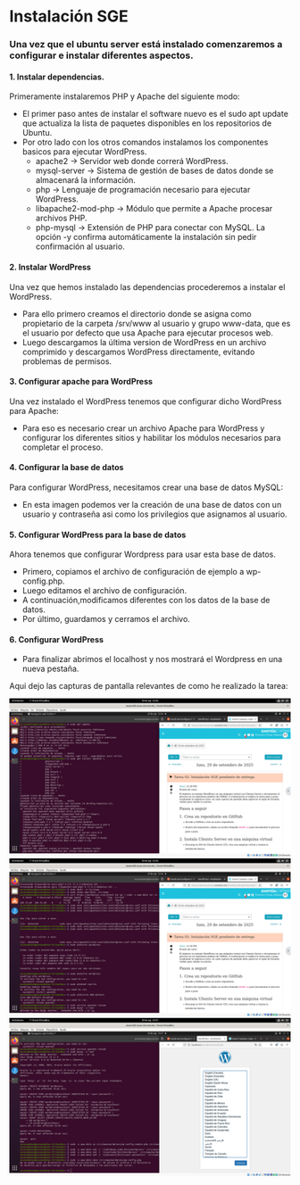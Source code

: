 # Instalación SGE

### Una vez que el ubuntu server está instalado comenzaremos a configurar e instalar diferentes aspectos. 

#### 1. Instalar dependencias.
   Primeramente instalaremos PHP y Apache del siguiente modo:
   - El primer paso antes de instalar el software nuevo es el sudo apt update que actualiza la lista de paquetes disponibles en los repositorios de Ubuntu.
   - Por otro lado con los otros comandos instalamos los componentes basicos para ejecutar WordPress.
      - apache2 → Servidor web donde correrá WordPress.
      - mysql-server → Sistema de gestión de bases de datos donde se almacenará la información.
      - php → Lenguaje de programación necesario para ejecutar WordPress.
      - libapache2-mod-php → Módulo que permite a Apache procesar archivos PHP.
      - php-mysql → Extensión de PHP para conectar con MySQL. La opción -y confirma automáticamente la instalación sin pedir confirmación al usuario.


#### 2. Instalar WordPress
   Una vez que hemos instalado las dependencias procederemos a instalar el WordPress.
   
  - Para ello primero  creamos el directorio donde se asigna como propietario de la carpeta /srv/www al usuario y grupo www-data, que es el usuario por defecto que usa Apache para ejecutar procesos web.
  - Luego descargamos la última version de WordPress en un archivo comprimido y descargamos WordPress directamente, evitando problemas de permisos.
   
  
#### 3. Configurar apache para WordPress

   Una vez instalado el WordPress tenemos que configurar dicho WordPress para Apache:
   - Para eso es necesario crear un archivo Apache para WordPress y configurar los diferentes sitios y habilitar los módulos necesarios para completar el proceso.


#### 4. Configurar la base de datos
Para configurar WordPress, necesitamos crear una base de datos MySQL:


- En esta imagen podemos ver la creación de una base de datos con un usuario y contraseña asi como los privilegios que asignamos al usuario.

#### 5. Configurar WordPress para la base de datos

Ahora tenemos que configurar Wordpress para usar esta base de datos.
  - Primero, copiamos el archivo de configuración de ejemplo a wp-config.php.
  - Luego editamos el archivo de configuración.
  - A continuación,modificamos diferentes con los datos de la base de datos.
  - Por último, guardamos y cerramos el archivo.
    
#### 6. Configurar WordPress
- Para finalizar abrimos el localhost y nos mostrará el Wordpress en una nueva pestaña.

Aqui dejo las capturas de pantalla relevantes de como he realizado la tarea:

![](1SXE.png)
![](2SXE.png)
![](3SXE.png)
